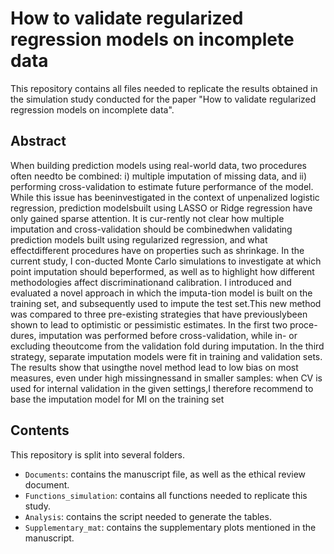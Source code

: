 # How to validate regularized regression models on incomplete data

This repository contains all files needed to replicate the results obtained in the simulation study conducted for the paper "How to validate regularized regression models on incomplete data". 

## Abstract

When building prediction models using real-world data, two procedures often needto be combined: i) multiple imputation of missing data, and ii) performing cross-validation to estimate future performance of the model. While this issue has beeninvestigated in the context of unpenalized logistic regression, prediction modelsbuilt using LASSO or Ridge regression have only gained sparse attention. It is cur-rently not clear how multiple imputation and cross-validation should be combinedwhen validating prediction models built using regularized regression, and what effectdifferent procedures have on properties such as shrinkage. In the current study, I con-ducted Monte Carlo simulations to investigate at which point imputation should beperformed, as well as to highlight how different methodologies affect discriminationand calibration. I introduced and evaluated a novel approach in which the imputa-tion model is built on the training set, and subsequently used to impute the test set.This new method was compared to three pre-existing strategies that have previouslybeen shown to lead to optimistic or pessimistic estimates. In the first two proce-dures, imputation was performed before cross-validation, while in- or excluding theoutcome from the validation fold during imputation. In the third strategy, separate imputation models were fit in training and validation sets. The results show that usingthe novel method lead to low bias on most measures, even under high missingnessand in smaller samples: when CV is used for internal validation in the given settings,I therefore recommend to base the imputation model for MI on the training set 


## Contents

This repository is split into several folders. 

- `Documents`: contains the manuscript file, as well as the ethical review document.
- `Functions_simulation`: contains all functions needed to replicate this study.
- `Analysis`: contains the script needed to generate the tables.
- `Supplementary_mat`: contains the supplementary plots mentioned in the manuscript.
